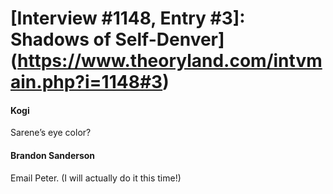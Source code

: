 # [Interview #1148, Entry #3]: Shadows of Self-Denver](https://www.theoryland.com/intvmain.php?i=1148#3)

#### Kogi

Sarene’s eye color?

#### Brandon Sanderson

Email Peter. (I will actually do it this time!)

